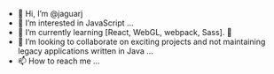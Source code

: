 - 👋 Hi, I’m @jaguarj
- 👀 I’m interested in JavaScript ...
- 🌱 I’m currently learning [React, WebGL, webpack, Sass]. :star_struck:
- 💞️ I’m looking to collaborate on exciting projects and not maintaining legacy applications written in Java ...
- 📫 How to reach me ...

<!---
jaguarj/jaguarj is a ✨ special ✨ repository because its `README.md` (this file) appears on your GitHub profile.
You can click the Preview link to take a look at your changes.
--->
